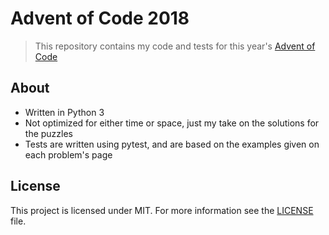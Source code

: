 # Advent of Code 2018

> This repository contains my code and tests for this year's [Advent of Code](https://adventofcode.com)

## About
- Written in Python 3
- Not optimized for either time or space, just my take on the solutions for the puzzles
- Tests are written using pytest, and are based on the examples given on each problem's page

## License
This project is licensed under MIT. For more information see the [LICENSE](https://github.com/kosayoda/Advent-of-Code-2018/blob/master/LICENSE) file.
